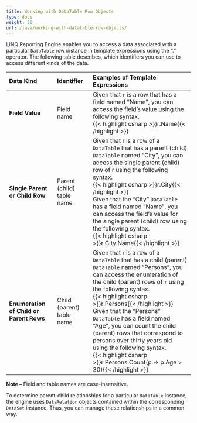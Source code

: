 ```yaml
---
title: Working with DataTable Row Objects
type: docs
weight: 30
url: /java/working-with-datatable-row-objects/
---
```


LINQ Reporting Engine enables you to access a data associated with a particular `DataTable` row instance in template expressions using the “.” operator. The following table describes, which identifiers you can use to access different kinds of the data.

|Data Kind|Identifier|Examples of Template Expressions|
| :- | :- | :- |
|**Field Value**|Field name|Given that `r` is a row that has a field named “Name”, you can access the field’s value using the following syntax.<br />{{< highlight csharp >}}r.Name{{< /highlight >}}|
|**Single Parent or Child Row**|Parent (child) table name|Given that r is a row of a `DataTable` that has a parent (child) `DataTable` named “City”, you can access the single parent (child) row of r using the following syntax.<br />{{< highlight csharp >}}r.City{{< /highlight >}}<br />Given that the “City” `DataTable` has a field named “Name”, you can access the field’s value for the single parent (child) row using the following syntax.<br />{{< highlight csharp >}}r.City.Name{{< /highlight >}}|
|**Enumeration of Child or Parent Rows**|Child (parent) table name|Given that r is a row of a `DataTable` that has a child (parent) `DataTable` named “Persons”, you can access the enumeration of the child (parent) rows of `r` using the following syntax.<br />{{< highlight csharp >}}r.Persons{{< /highlight >}}<br />Given that the “Persons” `DataTable` has a field named “Age”, you can count the child (parent) rows that correspond to persons over thirty years old using the following syntax.<br />{{< highlight csharp >}}r.Persons.Count(p => p.Age > 30){{< /highlight >}}|


**Note –** Field and table names are case-insensitive.

To determine parent-child relationships for a particular `DataTable` instance, the engine uses `DataRelation` objects contained within the corresponding `DataSet` instance. Thus, you can manage these relationships in a common way.
